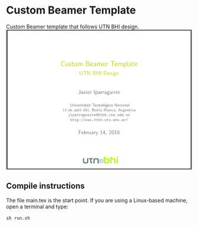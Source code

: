 # Custom Beamer Template
Custom Beamer template that follows UTN BHI design.
![Sample slide](sample-slide.png)

## Compile instructions
The file main.tex is the start point. If you are using a Linux-based machine, open a terminal and type:

    sh run.sh
